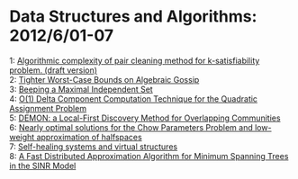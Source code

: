 # Data Structures and Algorithms: 2012/6/01-07  
1: [Algorithmic complexity of pair cleaning method for k-satisfiability  problem. (draft version)](https://doi.org/10.48550/arXiv.1108.0408)  
2: [Tighter Worst-Case Bounds on Algebraic Gossip](https://doi.org/10.48550/arXiv.1205.6961)  
3: [Beeping a Maximal Independent Set](https://doi.org/10.48550/arXiv.1206.0150)  
4: [O(1) Delta Component Computation Technique for the Quadratic Assignment  Problem](https://doi.org/10.48550/arXiv.1206.0580)  
5: [DEMON: a Local-First Discovery Method for Overlapping Communities](https://doi.org/10.48550/arXiv.1206.0629)  
6: [Nearly optimal solutions for the Chow Parameters Problem and low-weight  approximation of halfspaces](https://doi.org/10.48550/arXiv.1206.0985)  
7: [Self-healing systems and virtual structures](https://doi.org/10.48550/arXiv.1202.2466)  
8: [A Fast Distributed Approximation Algorithm for Minimum Spanning Trees in  the SINR Model](https://doi.org/10.48550/arXiv.1206.1113)  